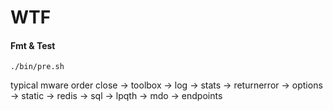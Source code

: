 WTF
===

#### Fmt & Test
```
./bin/pre.sh
```

typical mware order
close -> toolbox -> log -> stats -> returnerror -> options -> static -> redis -> sql -> lpqth -> mdo -> endpoints